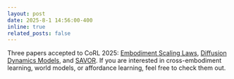 ```yaml
---
layout: post
date: 2025-8-1 14:56:00-400
inline: true
related_posts: false
---
```


Three papers accepted to CoRL 2025: [Embodiment Scaling Laws](https://embodiment-scaling-laws.github.io/), [Diffusion Dynamics Models](https://tongxuan259.github.io/uniclothdiff-webpage/), and [SAVOR](https://emprise.cs.cornell.edu/savor/). If you are interested in cross-embodiment learning, world models, or affordance learning, feel free to check them out.
